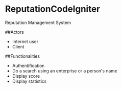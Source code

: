 # ReputationCodeIgniter
Reputation Management System

##Actors
- Internet user
- Client

##Functionalities
- Authentification
- Do a search using an enterprise or a person's name
- Display score
- Display statistics
